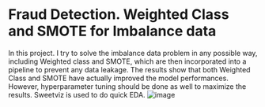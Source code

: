 # Fraud Detection. Weighted Class and SMOTE for Imbalance data

In this project. I try to solve the imbalance data problem in any possible way, including Weighted class and SMOTE, which are then incorporated into a pipeline to prevent any data leakage. The results show that both Weighted Class and SMOTE have actually improved the model performances. However, hyperparameter tuning should be done as well to maximize the results. Sweetviz is used to do quick EDA.
![image](https://user-images.githubusercontent.com/49837022/177910832-16daad9c-4ead-428f-be01-f518118c96c5.png)

